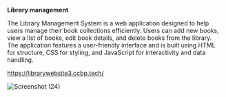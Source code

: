 **Library management**

The Library Management System is a web application designed to help users manage their book collections efficiently. Users can add new books, view a list of books, edit book details, 
and delete books from the library. The application features a user-friendly interface and is built using HTML for structure, CSS for styling, and JavaScript for interactivity and data handling.

https://librarywebsite3.ccbp.tech/

![Screenshot (24)](https://github.com/user-attachments/assets/aa55ac8d-0d57-4272-a12c-85717be3c71a)

